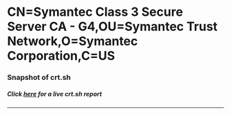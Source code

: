 # CN=Symantec Class 3 Secure Server CA - G4,OU=Symantec Trust Network,O=Symantec Corporation,C=US
### Snapshot of crt.sh
##### Click [here](https://crt.sh/?q=Serial_3C074A64F89A69CD82BCFC5B3ABB073B) for a live crt.sh report

---
